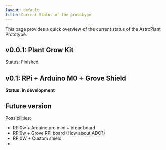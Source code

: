 ```yaml
---
layout: default
title: Current Status of the prototype
---
```


This page provides a quick overview of the current status of the AstroPlant Prototype.

## v0.0.1: Plant Grow Kit
Status: Finished

## v0.1: RPi + Arduino M0 + Grove Shield
**Status: in development**



## Future version
Possibilities:
 - RPi0w + Arduino pro mini + breadboard
 - RPi0w + Grove RPi board (How about ADC?)
 - RPi0W + Custom shield
 -
